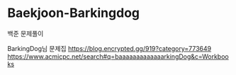 # Baekjoon-Barkingdog

백준 문제풀이
  
BarkingDog님 문제집
https://blog.encrypted.gg/919?category=773649
https://www.acmicpc.net/search#q=baaaaaaaaaaaaarkingDog&c=Workbooks
  
  
